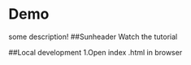 # Demo 
some description!
##Sunheader
Watch the tutorial

##Local development
1.Open index .html in browser